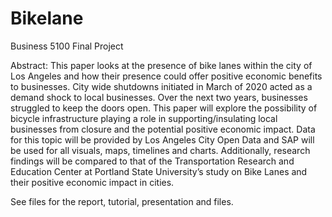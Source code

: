 # Bikelane

Business 5100 Final Project

Abstract: This paper looks at the presence of bike lanes within the city of Los Angeles and how their presence could offer positive economic benefits to businesses. City wide shutdowns initiated in March of 2020 acted as a demand shock to local businesses.  Over the next two years, businesses struggled to keep the doors open.  This paper will explore the possibility of bicycle infrastructure playing a role in supporting/insulating local businesses from closure and the potential positive economic impact.  Data for this topic will be provided by Los Angeles City Open Data and SAP will be used for all visuals, maps, timelines and charts. Additionally, research findings will be compared to that of the Transportation Research and Education Center at Portland State University’s study on Bike Lanes and their positive economic impact in cities.

See files for the report, tutorial, presentation and files.
